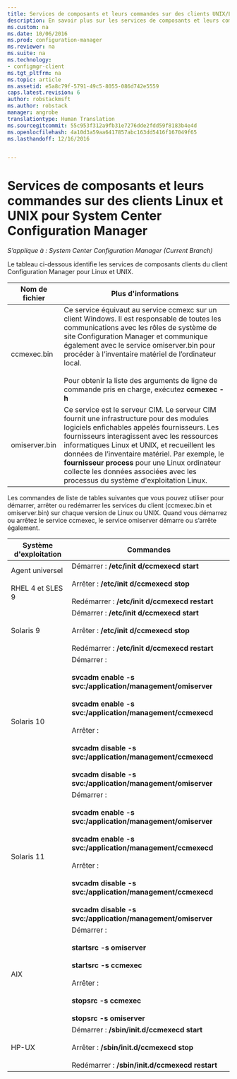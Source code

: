 ```yaml
---
title: Services de composants et leurs commandes sur des clients UNIX/Linux | Microsoft Docs
description: En savoir plus sur les services de composants et leurs commandes sur des clients Linux et UNIX dans System Center Configuration Manager.
ms.custom: na
ms.date: 10/06/2016
ms.prod: configuration-manager
ms.reviewer: na
ms.suite: na
ms.technology:
- configmgr-client
ms.tgt_pltfrm: na
ms.topic: article
ms.assetid: e5a8c79f-5791-49c5-8055-086d742e5559
caps.latest.revision: 6
author: robstackmsft
ms.author: robstack
manager: angrobe
translationtype: Human Translation
ms.sourcegitcommit: 55c953f312a9fb31e7276dde2fdd59f8183b4e4d
ms.openlocfilehash: 4a10d3a59aa6417857abc163dd5416f167049f65
ms.lasthandoff: 12/16/2016


---
```

# <a name="linux-and-unix-clients-component-services-and-commands-for-system-center-configuration-manager"></a>Services de composants et leurs commandes sur des clients Linux et UNIX pour System Center Configuration Manager

*S’applique à : System Center Configuration Manager (Current Branch)*


 Le tableau ci-dessous identifie les services de composants clients du client Configuration Manager pour Linux et UNIX.  

|Nom de fichier|Plus d'informations|  
|---------------|----------------------|  
|ccmexec.bin|Ce service équivaut au service ccmexc sur un client Windows. Il est responsable de toutes les communications avec les rôles de système de site Configuration Manager et communique également avec le service omiserver.bin pour procéder à l’inventaire matériel de l’ordinateur local.<br /><br /> Pour obtenir la liste des arguments de ligne de commande pris en charge, exécutez **ccmexec -h**|  
|omiserver.bin|Ce service est le serveur CIM. Le serveur CIM fournit une infrastructure pour des modules logiciels enfichables appelés fournisseurs. Les fournisseurs interagissent avec les ressources informatiques Linux et UNIX, et recueillent les données de l’inventaire matériel. Par exemple, le **fournisseur process** pour une Linux ordinateur collecte les données associées avec les processus du système d'exploitation Linux.|  

 Les commandes de liste de tables suivantes que vous pouvez utiliser pour démarrer, arrêter ou redémarrer les services du client (ccmexec.bin et omiserver.bin) sur chaque version de Linux ou UNIX. Quand vous démarrez ou arrêtez le service ccmexec, le service omiserver démarre ou s’arrête également.  

|Système d'exploitation|Commandes|  
|----------------------|--------------|  
|Agent universel<br /><br /> RHEL 4 et SLES 9|Démarrer : **/etc/init d/ccmexecd start**<br /><br /> Arrêter : **/etc/init d/ccmexecd stop**<br /><br /> Redémarrer : **/etc/init d/ccmexecd restart**|  
|Solaris 9|Démarrer : **/etc/init d/ccmexecd start**<br /><br /> Arrêter : **/etc/init d/ccmexecd stop**<br /><br /> Redémarrer : **/etc/init d/ccmexecd restart**|  
|Solaris 10|Démarrer :<br /><br /> **svcadm enable -s svc:/application/management/omiserver**<br /><br /> **svcadm enable -s svc:/application/management/ccmexecd**<br /><br /> Arrêter :<br /><br /> **svcadm disable -s svc:/application/management/ccmexecd**<br /><br /> **svcadm disable -s svc:/application/management/omiserver**|  
|Solaris 11|Démarrer :<br /><br /> **svcadm enable -s svc:/application/management/omiserver**<br /><br /> **svcadm enable -s svc:/application/management/ccmexecd**<br /><br /> Arrêter :<br /><br /> **svcadm disable -s svc:/application/management/ccmexecd**<br /><br /> **svcadm disable -s svc:/application/management/omiserver**|  
|AIX|Démarrer :<br /><br /> **startsrc -s omiserver**<br /><br /> **startsrc -s ccmexec**<br /><br /> Arrêter :<br /><br /> **stopsrc -s ccmexec**<br /><br /> **stopsrc -s omiserver**|  
|HP-UX|Démarrer : **/sbin/init.d/ccmexecd start**<br /><br /> Arrêter : **/sbin/init.d/ccmexecd stop**<br /><br /> Redémarrer : **/sbin/init.d/ccmexecd restart**|  

